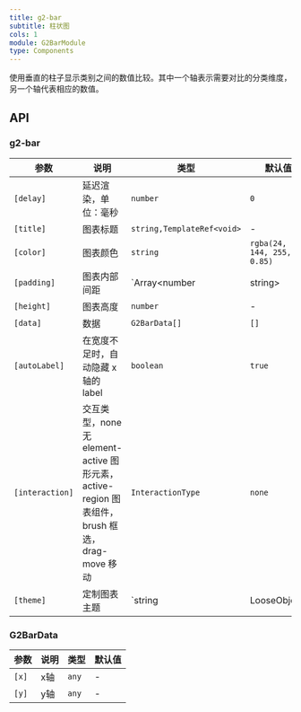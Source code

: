 ```yaml
---
title: g2-bar
subtitle: 柱状图
cols: 1
module: G2BarModule
type: Components
---
```


使用垂直的柱子显示类别之间的数值比较。其中一个轴表示需要对比的分类维度，另一个轴代表相应的数值。

## API

### g2-bar

| 参数      | 说明                                      | 类型         | 默认值 |
|----------|------------------------------------------|-------------|-------|
| `[delay]` | 延迟渲染，单位：毫秒 | `number` | `0` |
| `[title]` | 图表标题 | `string,TemplateRef<void>` | - |
| `[color]` | 图表颜色 | `string` | `rgba(24, 144, 255, 0.85)` |
| `[padding]` | 图表内部间距 | `Array<number | string> | string` | `[32, 0, 32, 40]` |
| `[height]` | 图表高度 | `number` | - |
| `[data]` | 数据 | `G2BarData[]` | `[]` |
| `[autoLabel]` | 在宽度不足时，自动隐藏 x 轴的 label | `boolean` | `true` |
| `[interaction]` | 交互类型，none 无 element-active 图形元素，active-region 图表组件，brush 框选，drag-move 移动 | `InteractionType` | `none` |
| `[theme]` | 定制图表主题 | `string | LooseObject` | - |

### G2BarData

| 参数  | 说明 | 类型     | 默认值 |
|-------|-----|----------|--------|
| `[x]` | x轴  | `any` | -      |
| `[y]` | y轴  | `any` | -      |